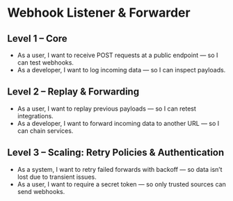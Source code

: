# Webhook Listener & Forwarder

## Level 1 – Core
- As a user, I want to receive POST requests at a public endpoint — so I can test webhooks.
- As a developer, I want to log incoming data — so I can inspect payloads.

## Level 2 – Replay & Forwarding
- As a user, I want to replay previous payloads — so I can retest integrations.
- As a developer, I want to forward incoming data to another URL — so I can chain services.

## Level 3 – Scaling: Retry Policies & Authentication
- As a system, I want to retry failed forwards with backoff — so data isn’t lost due to transient issues.
- As a user, I want to require a secret token — so only trusted sources can send webhooks.
